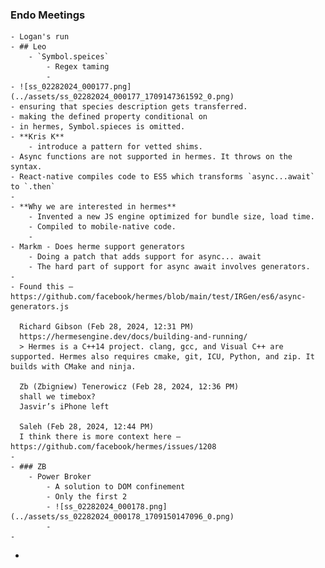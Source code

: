 ### Endo Meetings
	- Logan's run
	- ## Leo
		- `Symbol.speices`
			- Regex taming
			-
	- ![ss_02282024_000177.png](../assets/ss_02282024_000177_1709147361592_0.png)
	- ensuring that species description gets transferred.
	- making the defined property conditional on
	- in hermes, Symbol.spieces is omitted.
	- **Kris K**
		- introduce a pattern for vetted shims.
	- Async functions are not supported in hermes. It throws on the syntax.
	- React-native compiles code to ES5 which transforms `async...await` to `.then`
	-
	- **Why we are interested in hermes**
		- Invented a new JS engine optimized for bundle size, load time.
		- Compiled to mobile-native code.
		-
	- Markm - Does herme support generators
		- Doing a patch that adds support for async... await
		- The hard part of support for async await involves generators.
	-
	- Found this — https://github.com/facebook/hermes/blob/main/test/IRGen/es6/async-generators.js
	   
	  Richard Gibson (Feb 28, 2024, 12:31 PM)
	  https://hermesengine.dev/docs/building-and-running/
	  > Hermes is a C++14 project. clang, gcc, and Visual C++ are supported. Hermes also requires cmake, git, ICU, Python, and zip. It builds with CMake and ninja.
	   
	  Zb (Zbigniew) Tenerowicz (Feb 28, 2024, 12:36 PM)
	  shall we timebox?
	  Jasvir’s iPhone left
	   
	  Saleh (Feb 28, 2024, 12:44 PM)
	  I think there is more context here — https://github.com/facebook/hermes/issues/1208
	-
	- ### ZB
		- Power Broker
			- A solution to DOM confinement
			- Only the first 2
			- ![ss_02282024_000178.png](../assets/ss_02282024_000178_1709150147096_0.png)
			-
	-
-